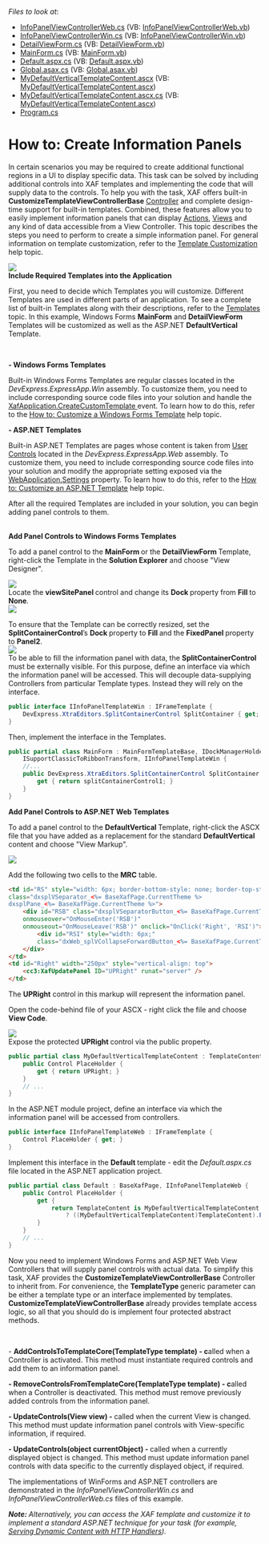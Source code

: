 <!-- default file list -->
*Files to look at*:

* [InfoPanelViewControllerWeb.cs](./CS/InfoPanels.Module.Web/Controllers/InfoPanelViewControllerWeb.cs) (VB: [InfoPanelViewControllerWeb.vb](./VB/InfoPanels.Module.Web/Controllers/InfoPanelViewControllerWeb.vb))
* [InfoPanelViewControllerWin.cs](./CS/InfoPanels.Module.Win/Controllers/InfoPanelViewControllerWin.cs) (VB: [InfoPanelViewControllerWin.vb](./VB/InfoPanels.Module.Win/Controllers/InfoPanelViewControllerWin.vb))
* [DetailViewForm.cs](./CS/InfoPanels.Module.Win/DetailViewForm.cs) (VB: [DetailViewForm.vb](./VB/InfoPanels.Module.Win/DetailViewForm.vb))
* [MainForm.cs](./CS/InfoPanels.Module.Win/MainForm.cs) (VB: [MainForm.vb](./VB/InfoPanels.Module.Win/MainForm.vb))
* [Default.aspx.cs](./CS/InfoPanels.Web/Default.aspx.cs) (VB: [Default.aspx.vb](./VB/InfoPanels.Web/Default.aspx.vb))
* [Global.asax.cs](./CS/InfoPanels.Web/Global.asax.cs) (VB: [Global.asax.vb](./VB/InfoPanels.Web/Global.asax.vb))
* [MyDefaultVerticalTemplateContent.ascx](./CS/InfoPanels.Web/MyDefaultVerticalTemplateContent.ascx) (VB: [MyDefaultVerticalTemplateContent.ascx](./VB/InfoPanels.Web/MyDefaultVerticalTemplateContent.ascx))
* [MyDefaultVerticalTemplateContent.ascx.cs](./CS/InfoPanels.Web/MyDefaultVerticalTemplateContent.ascx.cs) (VB: [MyDefaultVerticalTemplateContent.ascx](./VB/InfoPanels.Web/MyDefaultVerticalTemplateContent.ascx))
* [Program.cs](./CS/InfoPanels.Win/Program.cs)
<!-- default file list end -->
# How to: Create Information Panels


<p>In certain scenarios you may be required to create additional functional regions in a UI to display specific data. This task can be solved by including additional controls into XAF templates and implementing the code that will supply data to the controls. To help you with the task, XAF offers built-in <strong>CustomizeTemplateViewControllerBase</strong> <a href="https://documentation.devexpress.com/xaf/CustomDocument2621.aspx"><u>Controller</u></a> and complete design-time support for built-in templates. Combined, these features allow you to easily implement information panels that can display <a href="https://documentation.devexpress.com/xaf/CustomDocument2622.aspx"><u>Actions</u></a>, <a href="https://documentation.devexpress.com/xaf/CustomDocument2611.aspx"><u>Views</u></a> and any kind of data accessible from a View Controller. This topic describes the steps you need to perform to create a simple information panel. For general information on template customization, refer to the <a href="https://documentation.devexpress.com/xaf/CustomDocument2696.aspx"><u>Template Customization</u></a> help topic.</p><p><img src="https://raw.githubusercontent.com/DevExpress-Examples/how-to-create-information-panels-e2690/12.2.4+/media/ace213d6-dd13-4759-8f45-215502e2983a.png"><br />
<strong>Include Required Templates into the Application</strong></p><p>First, you need to decide which Templates you will customize. Different Templates are used in different parts of an application. To see a complete list of built-in Templates along with their descriptions, refer to the <a href="https://documentation.devexpress.com/xaf/CustomDocument2609.aspx"><u>Templates</u></a> topic. In this example, Windows Forms <strong>MainForm</strong> and <strong>DetailViewForm</strong> Templates will be customized as well as the ASP.NET <strong>DefaultVertical</strong> Template.</p><br />
<p><strong>- Windows Forms Templates</strong></p><p>Built-in Windows Forms Templates are regular classes located in the <i>DevExpress.ExpressApp.Win</i> assembly. To customize them, you need to include corresponding source code files into your solution and handle the <a href="https://documentation.devexpress.com/xaf/DevExpressExpressAppXafApplication_CreateCustomTemplatetopic.aspx"><u>XafApplication.CreateCustomTemplate</u></a><u> </u>event. To learn how to do this, refer to the <a href="https://documentation.devexpress.com/xaf/CustomDocument2618.aspx"><u>How to: Customize a Windows Forms Template</u></a> help topic.</p><p><strong>- ASP.NET Templates</strong></p><p>Built-in ASP.NET Templates are pages whose content is taken from <a href="http://msdn.microsoft.com/en-us/library/system.web.ui.usercontrol(v=vs.90).aspx"><u>User Controls</u></a> located in the <i>DevExpress.ExpressApp.Web</i> assembly. To customize them, you need to include corresponding source code files into your solution and modify the appropriate setting exposed via the <a href="https://documentation.devexpress.com/xaf/DevExpressExpressAppWebWebApplication_Settingstopic.aspx"><u>WebApplication.Settings</u></a> property. To learn how to do this, refer to the <a href="https://documentation.devexpress.com/xaf/CustomDocument3460.aspx"><u>How to: Customize an ASP.NET Template</u></a> help topic.</p><p>After all the required Templates are included in your solution, you can begin adding panel controls to them.</p><p><strong><br />
Add Panel Controls to Windows Forms Templates</strong></p><p>To add a panel control to the <strong>MainForm </strong>or the <strong>DetailViewForm </strong>Template, right-click the Template in the <strong>Solution Explorer</strong> and choose "View Designer".</p><p><img src="https://raw.githubusercontent.com/DevExpress-Examples/how-to-create-information-panels-e2690/12.2.4+/media/3a139028-7e2c-4ce2-9922-ea0fa2c27cef.png"><br />
Locate the <strong>viewSitePanel </strong>control and change its <strong>Dock </strong>property from <strong>Fill </strong>to <strong>None</strong>.<br />
<img src="https://raw.githubusercontent.com/DevExpress-Examples/how-to-create-information-panels-e2690/12.2.4+/media/1926b8c0-b588-484a-a635-f758d3477f9f.png"></p><p>To ensure that the Template can be correctly resized, set the <strong>SplitContainerControl</strong>’s <strong>Dock </strong>property to <strong>Fill </strong>and the <strong>FixedPanel </strong>property to <strong>Panel2</strong>.<br />
<img src="https://raw.githubusercontent.com/DevExpress-Examples/how-to-create-information-panels-e2690/12.2.4+/media/6b77e4c5-7218-43ab-8b63-e8d8a1a6ec5e.png"><br />
To be able to fill the information panel with data, the <strong>SplitContainerControl </strong>must be externally visible. For this purpose, define an interface via which the information panel will be accessed. This will decouple data-supplying Controllers from particular Template types. Instead they will rely on the interface.</p><p></p>

```cs
public interface IInfoPanelTemplateWin : IFrameTemplate {        
    DevExpress.XtraEditors.SplitContainerControl SplitContainer { get; }
}


```

<p>Then, implement the interface in the Templates.<br />
</p>

```cs
public partial class MainForm : MainFormTemplateBase, IDockManagerHolder, 
    ISupportClassicToRibbonTransform, IInfoPanelTemplateWin {
    //... 
    public DevExpress.XtraEditors.SplitContainerControl SplitContainer {
        get { return splitContainerControl1; }
    }
}

```

<p><strong>Add Panel Controls to ASP.NET Web Templates</strong></p><p>To add a panel control to the <strong>DefaultVertical </strong>Template, right-click the ASCX file that you have added as a replacement for the standard <strong>DefaultVertical </strong>content and choose "View Markup".</p><p><img src="https://raw.githubusercontent.com/DevExpress-Examples/how-to-create-information-panels-e2690/12.2.4+/media/ad57e0bd-5e73-4e54-964d-339ee6dde7a1.png"></p><p>Add the following two cells to the <strong>MRC</strong> table.</p><p></p>

```aspx
<td id="RS" style="width: 6px; border-bottom-style: none; border-top-style: none"
class="dxsplVSeparator_<%= BaseXafPage.CurrentTheme %> 
dxsplPane_<%= BaseXafPage.CurrentTheme %>">
    <div id="RSB" class="dxsplVSeparatorButton_<%= BaseXafPage.CurrentTheme %>"
    onmouseover="OnMouseEnter('RSB')"
    onmouseout="OnMouseLeave('RSB')" onclick="OnClick('Right', 'RSI')">
        <div id="RSI" style="width: 6px;" 
        class="dxWeb_splVCollapseForwardButton_<%= BaseXafPage.CurrentTheme %>"/>
    </div>
</td>
<td id="Right" width="250px" style="vertical-align: top">
    <cc3:XafUpdatePanel ID="UPRight" runat="server" />
</td>

```

<p>The <strong>UPRight</strong> control in this markup will represent the information panel.</p><p>Open the code-behind file of your ASCX - right click the file and choose <strong>View Code</strong>.</p><p><img src="https://raw.githubusercontent.com/DevExpress-Examples/how-to-create-information-panels-e2690/12.2.4+/media/91de9f4a-cb74-4d72-a841-25cb4077bf7f.png"><br />
Expose the protected <strong>UPRight </strong>control via the public property.<br />
</p>

```cs
public partial class MyDefaultVerticalTemplateContent : TemplateContent {
    public Control PlaceHolder {
        get { return UPRight; }
    }
    // ... 
}

```

<p>In the ASP.NET module project, define an interface via which the information panel will be accessed from controllers.<br />
</p>

```cs
public interface IInfoPanelTemplateWeb : IFrameTemplate {
    Control PlaceHolder { get; }
}

```

<p>Implement this interface in the <strong>Default </strong>template - edit the <i>Default.aspx.cs</i> file located in the ASP.NET application project.<br />
</p>

```cs
public partial class Default : BaseXafPage, IInfoPanelTemplateWeb {
    public Control PlaceHolder {
        get {
            return TemplateContent is MyDefaultVerticalTemplateContent 
                ? ((MyDefaultVerticalTemplateContent)TemplateContent).PlaceHolder : null;
        }
    }
    // ... 
}

```

<p>Now you need to implement Windows Forms and ASP.NET Web View Controllers that will supply panel controls with actual data. To simplify this task, XAF provides the <strong>CustomizeTemplateViewControllerBase<TemplateType></strong> Controller to inherit from. For convenience, the <strong>TemplateType </strong>generic parameter can be either a template type or an interface implemented by templates. <strong>CustomizeTemplateViewControllerBase </strong>already provides template access logic, so all that you should do is implement four protected abstract methods.</p><br />
<p>- <strong>AddControlsToTemplateCore(TemplateType template) - c</strong>alled when a Controller is activated. This method must instantiate required controls and add them to an information panel.</p><p><strong>- RemoveControlsFromTemplateCore(TemplateType template) - c</strong>alled when a Controller is deactivated. This method must remove previously added controls from the information panel.</p><p><strong>- UpdateControls(View view) - </strong>called when the current View is changed. This method must update information panel controls with View-specific information, if required.</p><p><strong>- UpdateControls(object currentObject) - </strong>called when a currently displayed object is changed. This method must update information panel controls with data specific to the currently displayed object, if required.</p><p>The implementations of WinForms and ASP.NET controllers are demonstrated in the <i>InfoPanelViewControllerWin.cs</i> and <i>InfoPanelViewControllerWeb.cs</i> files of this example.</p><p><strong><i>Note: </i></strong><i>Alternatively, you can access the XAF template and customize it to implement a standard ASP.NET technique for your task (for example, </i><a href="http://msdn.microsoft.com/en-us/library/ms972953.aspx"><i><u>Serving Dynamic Content with HTTP Handlers</u></i></a><i>)</i><i>.</i><i><br />
</i></p>

<br/>


